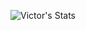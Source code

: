 ![Victor's Stats](https://github-readme-stats.vercel.app/api?username=VictorBetsch&hide=prs,issues&show_icons=true&theme=dark)
